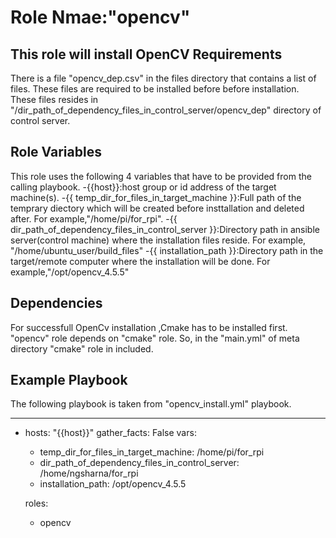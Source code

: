 Role Nmae:"opencv"
=========

This role will install OpenCV
Requirements
------------
There is a file "opencv_dep.csv" in the files directory  that contains a list of files. These files are required to be installed before before installation. These files resides in "/dir_path_of_dependency_files_in_control_server/opencv_dep" directory of control server.

Role Variables
--------------
This role uses the following 4 variables that have to be provided from the calling playbook.
-{{host}}:host group or id address of the target machine(s).
-{{ temp_dir_for_files_in_target_machine }}:Full path of the temprary diectory which will be created before insttallation and deleted after. For example,"/home/pi/for_rpi".
-{{ dir_path_of_dependency_files_in_control_server }}:Directory path in ansible server(control machine) where the installation files reside. For example, "/home/ubuntu_user/build_files"
-{{ installation_path }}:Directory path in the target/remote computer where the installation will be done. For example,"/opt/opencv_4.5.5" 


Dependencies
------------
For successfull OpenCv installation ,Cmake has to be installed first. "opencv" role depends on "cmake" role. So, in the "main.yml" of  meta directory  "cmake" role in included.

Example Playbook
----------------
The following playbook is  taken from "opencv_install.yml" playbook.

---
- hosts: "{{host}}"
  gather_facts: False
  vars:
    - temp_dir_for_files_in_target_machine: /home/pi/for_rpi
    - dir_path_of_dependency_files_in_control_server: /home/ngsharna/for_rpi
    - installation_path: /opt/opencv_4.5.5

  roles:
     - opencv


